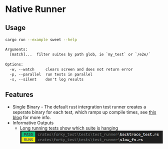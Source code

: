 # Native Runner

## Usage

```sh
cargo run --example sweet --help
```

```
Arguments:
  [match]...  filter suites by path glob, ie `my_test` or `/e2e/`   

Options:
  -w, --watch     clears screen and does not return error
  -p, --parallel  run tests in parallel
  -s, --silent    don't log results
```

## Features

- Single Binary - The default rust intergration test runner creates a seperate binary for each test, which ramps up compile times, see [this blog](https://matklad.github.io/2021/02/27/delete-cargo-integration-tests.html) for more info.
- Informative Outputs
	- Long running tests show which suite is hanging
  	![progress](../images/progress.png)